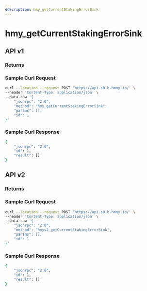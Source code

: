 ```yaml
---
description: hmy_getCurrentStakingErrorSink
---
```


# hmy_getCurrentStakingErrorSink

## API v1

### Returns

### Sample Curl Request

```bash
curl --location --request POST 'https://api.s0.b.hmny.io/' \
--header 'Content-Type: application/json' \
--data-raw '{
    "jsonrpc": "2.0",
    "method": "hmy_getCurrentStakingErrorSink",
    "params": [],
    "id": 1
}'
```

### Sample Curl Response

```bash
{
    "jsonrpc": "2.0",
    "id": 1,
    "result": []
}
```

## API v2

### Returns

### Sample Curl Request

```bash
curl --location --request POST 'https://api.s0.b.hmny.io/' \
--header 'Content-Type: application/json' \
--data-raw '{
    "jsonrpc": "2.0",
    "method": "hmyv2_getCurrentStakingErrorSink",
    "params": [],
    "id": 1
}'
```

### Sample Curl Response

```bash
{
    "jsonrpc": "2.0",
    "id": 1,
    "result": []
}
```
